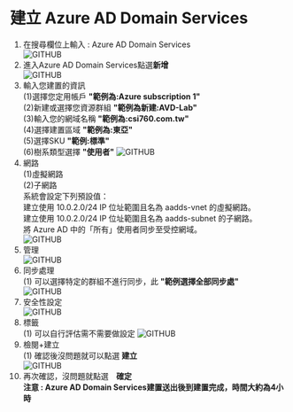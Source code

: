 # 建立 Azure AD Domain Services
1. 在搜尋欄位上輸入 : Azure AD Domain Services <br>
![GITHUB](https://github.com/A-0428/Azure/blob/main/Azure%20Virtual%20Desktop/Azure%20AD%20Domain%20Services/image1.jpg) <br>
2. 進入Azure AD Domain Services點選**新增** <br>
![GITHUB](https://github.com/A-0428/Azure/blob/main/Azure%20Virtual%20Desktop/Azure%20AD%20Domain%20Services/image2.jpg) <br>
3. 輸入您建置的資訊 <br>
   (1)選擇您定用帳戶 **"範例為:Azure subscription 1"** <br>
   (2)新建或選擇您資源群組 **"範例為新建:AVD-Lab"** <br>
   (3)輸入您的網域名稱 **"範例為:csi760.com.tw"** <br>
   (4)選擇建置區域 **"範例為:東亞"** <br>
   (5)選擇SKU **"範例:標準"** <br>
   (6)樹系類型選擇 **"使用者"**
![GITHUB](https://github.com/A-0428/Azure/blob/main/Azure%20Virtual%20Desktop/Azure%20AD%20Domain%20Services/image3.jpg) <br>
4. 網路 <br>
   (1)虛擬網路 <br>
   (2)子網路 <br>
   系統會設定下列預設值： <br>
   建立使用 10.0.2.0/24 IP 位址範圍且名為 aadds-vnet 的虛擬網路。 <br>
   建立使用 10.0.2.0/24 IP 位址範圍且名為 aadds-subnet 的子網路。 <br>
   將 Azure AD 中的「所有」使用者同步至受控網域。 <br>
![GITHUB](https://github.com/A-0428/Azure/blob/main/Azure%20Virtual%20Desktop/Azure%20AD%20Domain%20Services/image4.jpg) <br>
5. 管理 <br>
![GITHUB](https://github.com/A-0428/Azure/blob/main/Azure%20Virtual%20Desktop/Azure%20AD%20Domain%20Services/image5.jpg) <br>
6. 同步處理 <br>
   (1) 可以選擇特定的群組不進行同步，此 **"範例選擇全部同步處"** <br>
![GITHUB](https://github.com/A-0428/Azure/blob/main/Azure%20Virtual%20Desktop/Azure%20AD%20Domain%20Services/image6.jpg) <br>
7. 安全性設定 <br>
![GITHUB](https://github.com/A-0428/Azure/blob/main/Azure%20Virtual%20Desktop/Azure%20AD%20Domain%20Services/image7.jpg) <br>
8. 標籤 <br>
   (1) 可以自行評估需不需要做設定
![GITHUB](https://github.com/A-0428/Azure/blob/main/Azure%20Virtual%20Desktop/Azure%20AD%20Domain%20Services/image8.jpg) <br>  
9. 檢閱+建立 <br>
   (1) 確認後沒問題就可以點選 **建立** <br>
![GITHUB](https://github.com/A-0428/Azure/blob/main/Azure%20Virtual%20Desktop/Azure%20AD%20Domain%20Services/image9.jpg) <br>  
10. 再次確認，沒問題就點選　**確定** <br>
    **注意 : Azure AD Domain Services建置送出後到建置完成，時間大約為4小時** <br>
    
